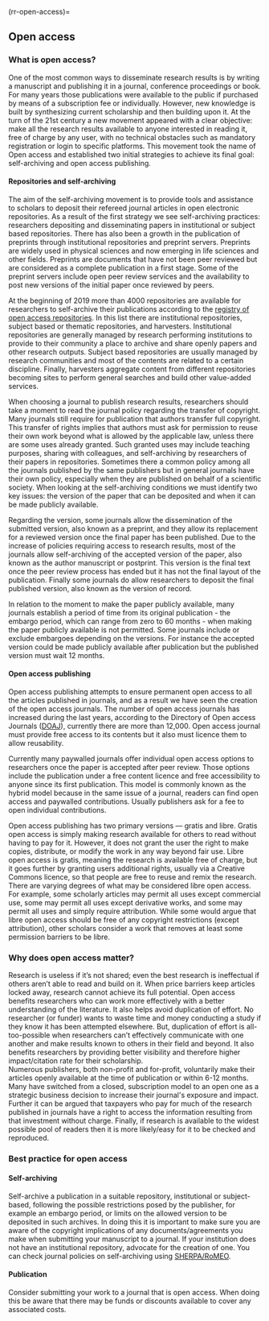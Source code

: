 (rr-open-access)=
## Open access

### What is open access?

One of the most common ways to disseminate research results is by writing a manuscript and publishing it in a journal, conference proceedings or book. For many years those publications were available to the public if purchased by means of a subscription fee or individually.
However, new knowledge is built by synthesizing current scholarship and then building upon it.
At the turn of the 21st century a new movement appeared with a clear objective: make all the research results available to anyone interested in reading it, free of charge by any user, with no technical obstacles such as mandatory registration or login to specific platforms.
This movement took the name of Open access and established two initial strategies to achieve its final goal: self-archiving and open access publishing.

#### Repositories and self-archiving

The aim of the self-archiving movement is to provide tools and assistance to scholars to deposit their refereed journal articles in open electronic repositories.
As a result of the first strategy we see self-archiving practices: researchers depositing and disseminating papers in institutional or subject based repositories.
There has also been a growth in the publication of preprints through institutional repositories and preprint servers. 
Preprints are widely used in physical sciences and now emerging in life sciences and other fields.
Preprints are documents that have not been peer reviewed but are considered as a complete publication in a first stage.
Some of the preprint servers include open peer review services and the availability to post new versions of the initial paper once reviewed by peers.

At the beginning of 2019 more than 4000 repositories are available for researchers to self-archive their publications according to the [registry of open access repositories](http://roar.eprints.org/).
In this list there are institutional repositories, subject based or thematic repositories, and harvesters.
Institutional repositories are generally managed by research performing institutions to provide to their community a place to archive and share openly papers and other research outputs.
Subject based repositories are usually managed by research communities and most of the contents are related to a certain discipline.
Finally, harvesters aggregate content from different repositories becoming sites to perform general searches and build other value-added services.

When choosing a journal to publish research results, researchers should take a moment to read the journal policy regarding the transfer of copyright.
Many journals still require for publication that authors transfer full copyright.
This transfer of rights implies that authors must ask for permission to reuse their own work beyond what is allowed by the applicable law, unless there are some uses already granted.
Such granted uses may include teaching purposes, sharing with colleagues, and self-archiving by researchers of their papers in repositories.
Sometimes there a common policy among all the journals published by the same publishers but in general journals have their own policy, especially when they are published on behalf of a scientific society.
When looking at the self-archiving conditions we must identify two key issues: the version of the paper that can be deposited and when it can be made publicly available.

Regarding the version, some journals allow the dissemination of the submitted version, also known as a preprint, and they allow its replacement for a reviewed version once the final paper has been published.
Due to the increase of policies requiring access to research results, most of the journals allow self-archiving of the accepted version of the paper, also known as the author manuscript or postprint.
This version is the final text once the peer review process has ended but it has not the final layout of the publication. 
Finally some journals do allow researchers to deposit the final published version, also known as the version of record.

In relation to the moment to make the paper publicly available, many journals establish a period of time from its original publication - the embargo period, which can range from zero to 60 months - when making the paper publicly available is not permitted.
Some journals include or exclude embargoes depending on the versions.
For instance the accepted version could be made publicly available after publication but the published version must wait 12 months.

#### Open access publishing

Open access publishing attempts to ensure permanent open access to all the articles published in journals, and as a result we have seen the creation of the open access journals.
The number of open access journals has increased during the last years, according to the Directory of Open access Journals \([DOAJ](http://www.doaj.org)\), currently there are more than 12,000.
Open access journal must provide free access to its contents but it also must licence them to allow reusability.

Currently many paywalled journals offer individual open access options to researchers once the paper is accepted after peer review.
Those options include the publication under a free content licence and free accessibility to anyone since its first publication.
This model is commonly known as the hybrid model because in the same issue of a journal, readers can find open access and paywalled contributions.
Usually publishers ask for a fee to open individual contributions.

Open access publishing has two primary versions — gratis and libre.
Gratis open access is simply making research available for others to read without having to pay for it.
However, it does not grant the user the right to make copies, distribute, or modify the work in any way beyond fair use.
Libre open access is gratis, meaning the research is available free of charge, but it goes further by granting users additional rights, usually via a Creative Commons licence, so that people are free to reuse and remix the research.
There are varying degrees of what may be considered libre open access.
For example, some scholarly articles may permit all uses except commercial use, some may permit all uses except derivative works, and some may permit all uses and simply require attribution.
While some would argue that libre open access should be free of any copyright restrictions (except attribution), other scholars consider a work that removes at least some permission barriers to be libre.

### Why does open access matter?

Research is useless if it’s not shared; even the best research is ineffectual if others aren’t able to read and build on it. 
When price barriers keep articles locked away, research cannot achieve its full potential.
Open access benefits researchers who can work more effectively with a better understanding of the literature.
It also helps avoid duplication of effort.
No researcher (or funder) wants to waste time and money conducting a study if they know it has been attempted elsewhere.
But, duplication of effort is all-too-possible when researchers can’t effectively communicate with one another and make results known to others in their field and beyond.
It also benefits researchers by providing better visibility and therefore higher impact/citation rate for their scholarship.  
Numerous publishers, both non-profit and for-profit, voluntarily make their articles openly available at the time of publication or within 6-12 months.
Many have switched from a closed, subscription model to an open one as a strategic business decision to increase their journal's exposure and impact.
Further it can be argued that taxpayers who pay for much of the research published in journals have a right to access the information resulting from that investment without charge.
Finally, if research is available to the widest possible pool of readers then it is more likely/easy for it to be checked and reproduced.  

### Best practice for open access

#### Self-archiving

Self-archive a publication in a suitable repository, institutional or subject-based, following the possible restrictions posed by the publisher, for example an embargo period, or limits on the allowed version to be deposited in such archives.
In doing this it is important to make sure you are aware of the copyright implications of any documents/agreements you make when submitting your manuscript to a journal.
If your institution does not have an institutional repository, advocate for the creation of one.
You can check journal policies on self-archiving using [SHERPA/RoMEO](http://www.sherpa.ac.uk/romeo/index.php).

#### Publication

Consider submitting your work to a journal that is open access.
When doing this be aware that there may be funds or discounts available to cover any associated costs.
